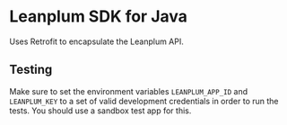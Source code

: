 # Leanplum SDK for Java

Uses Retrofit to encapsulate the Leanplum API.

## Testing
Make sure to set the environment variables `LEANPLUM_APP_ID` and `LEANPLUM_KEY` to
a set of valid development credentials in order to run the tests. You should use
a sandbox test app for this.
